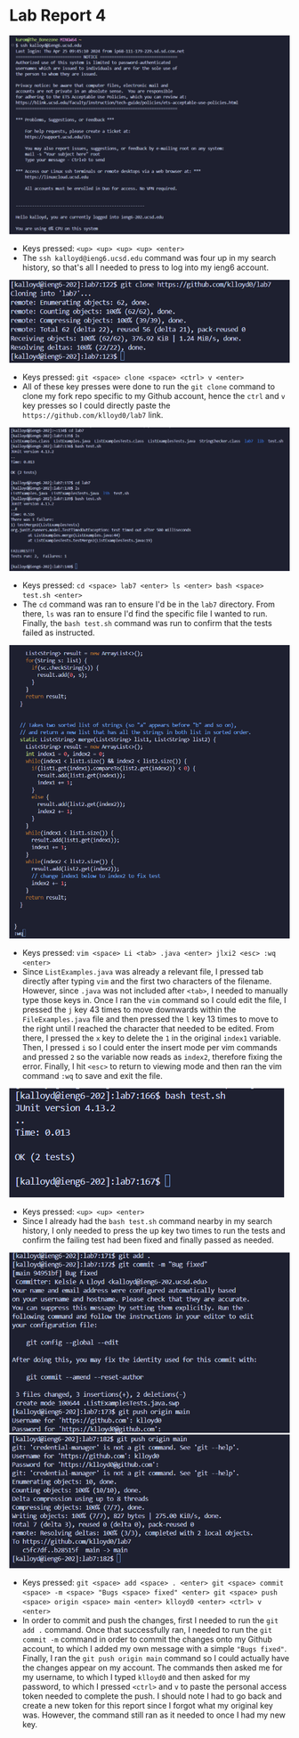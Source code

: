 # Lab Report 4
![Image](step4.png)
* Keys pressed: `<up> <up> <up> <up> <enter>`
* The `ssh kalloyd@ieng6.ucsd.edu` command was four up in my search history, so that's all I needed to press to log into my ieng6 account.

![Image](step5.png)
* Keys pressed: `git <space> clone <space> <ctrl> v <enter>`
* All of these key presses were done to run the `git clone` command to clone my fork repo specific to my Github account, hence the `ctrl` and `v` key presses so I could directly paste the `https://github.com/klloyd0/lab7` link.

![Image](step6.png)
* Keys pressed: `cd <space> lab7 <enter> ls <enter> bash <space> test.sh <enter>`
* The `cd` command was ran to ensure I'd be in the `lab7` directory. From there, `ls` was ran to ensure I'd find the specific file I wanted to run. Finally, the `bash test.sh` command was run to confirm that the tests failed as instructed.

![Image](step7.png)
* Keys pressed: `vim <space> Li <tab> .java <enter> jlxi2 <esc> :wq <enter>`
* Since `ListExamples.java` was already a relevant file, I pressed tab directly after typing `vim` and the first two characters of the filename. However, since `.java` was not included after `<tab>`, I needed to manually type those keys in. Once I ran the `vim` command so I could edit the file, I pressed the `j` key 43 times to move downwards within the `FileExamples.java` file and then pressed the `l` key 13 times to move to the right until I reached the character that needed to be edited. From there, I pressed the `x` key to delete the `1` in the original `index1` variable. Then, I pressed `i` so I could enter the insert mode per vim commands and pressed `2` so the variable now reads as `index2`, therefore fixing the error. Finally, I hit `<esc>` to return to viewing mode and then ran the vim command `:wq` to save and exit the file.

![Image](step8.png)
* Keys pressed: `<up> <up> <enter>`
* Since I already had the `bash test.sh` command nearby in my search history, I only needed to press the up key two times to run the tests and confirm the failing test had been fixed and finally passed as needed.

![Image](step9.png)
![Image](step9-1.png)
* Keys pressed: `git <space> add <space> . <enter> git <space> commit <space> -m <space> "Bugs <space> fixed" <enter> git <space> push <space> origin <space> main <enter> klloyd0 <enter> <ctrl> v <enter>`
* In order to commit and push the changes, first I needed to run the `git add .` command. Once that successfully ran, I needed to run the `git commit -m` command in order to commit the changes onto my Github account, to which I added my own message with a simple `"Bugs fixed"`. Finally, I ran the `git push origin main` command so I could actually have the changes appear on my account. The commands then asked me for my username, to which I typed `klloyd0` and then asked for my password, to which I pressed `<ctrl>` and `v` to paste the personal access token needed to complete the push. I should note I had to go back and create a new token for this report since I forgot what my original key was. However, the command still ran as it needed to once I had my new key.
